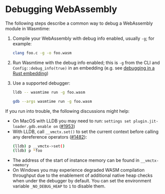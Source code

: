# Debugging WebAssembly

The following steps describe a common way to debug a WebAssembly module in
Wasmtime:

1. Compile your WebAssembly with debug info enabled, usually `-g`; for
   example: 

    ```sh
    clang foo.c -g -o foo.wasm
    ```

2. Run Wasmtime with the debug info enabled; this is `-g` from the CLI and
   `Config::debug_info(true)` in an embedding (e.g. see [debugging in a Rust
   embedding](./examples-rust-debugging.md))

3. Use a supported debugger:

    ```sh
    lldb -- wasmtime run -g foo.wasm
    ```
    ```sh
    gdb --args wasmtime run -g foo.wasm
    ```

If you run into trouble, the following discussions might help:

- On MacOS with LLDB you may need to run: `settings set
  plugin.jit-loader.gdb.enable on`
  ([#1953](https://github.com/bytecodealliance/wasmtime/issues/1953))
- With LLDB, call `__vmctx.set()` to set the current context before calling any
  dereference operators
  ([#1482](https://github.com/bytecodealliance/wasmtime/issues/1482)): 
  ```sh
  (lldb) p __vmctx->set()
  (lldb) p *foo
  ```
- The address of the start of instance memory can be found in `__vmctx->memory`
- On Windows you may experience degraded WASM compilation throughput due to the
  enablement of additional native heap checks when under the debugger by default.
  You can set the environment variable `_NO_DEBUG_HEAP` to `1` to disable them.
